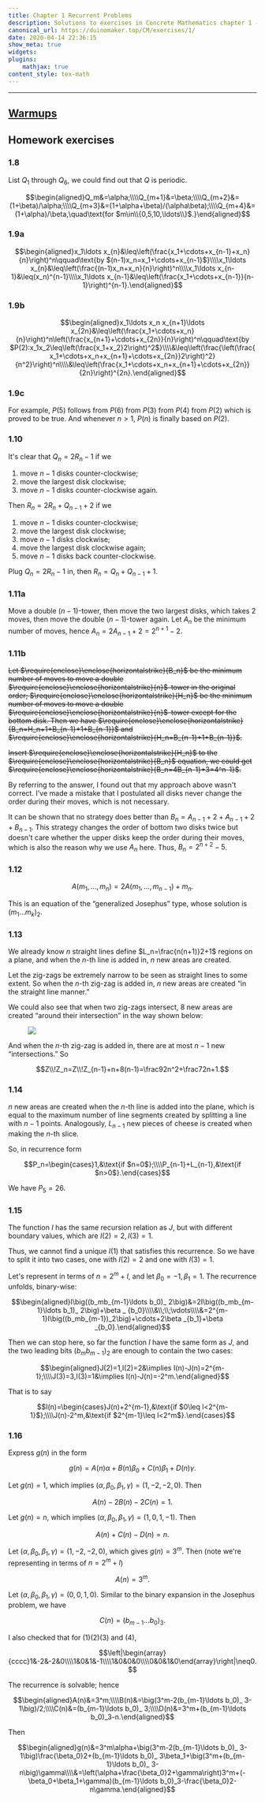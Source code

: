 ```yaml
---
title: Chapter 1 Recurrent Problems
description: Solutions to exercises in Concrete Mathematics chapter 1 - Recurrent Problems
canonical_url: https://duinomaker.top/CM/exercises/1/
date: 2020-04-14 22:36:15
show_meta: true
widgets:
plugins:
    mathjax: true
content_style: tex-math
---
```


---

## <a href="/images/CM/warmups_1.jpg" class="has-link-grey" style="text-decoration: underline;">Warmups</a>

## Homework exercises

### 1.8

List $Q_1$ through $Q_6$, we could find out that $Q$ is periodic.

$$\begin{aligned}Q_m&=\alpha;\\\\Q_{m+1}&=\beta;\\\\Q_{m+2}&=(1+\beta)/\alpha;\\\\Q_{m+3}&=(1+\alpha+\beta)/(\alpha\beta);\\\\Q_{m+4}&=(1+\alpha)/\beta,\quad\text{for $m\in\\{0,5,10,\ldots\\}$.}\end{aligned}$$

### 1.9a

$$\begin{aligned}x_1\ldots x_{n}&\leq\left(\frac{x_1+\cdots+x_{n-1}+x_n}{n}\right)^n\qquad\text{by $(n-1)x_n=x_1+\cdots+x_{n-1}$}\\\\x_1\ldots x_{n}&\leq\left(\frac{(n-1)x_n+x_n}{n}\right)^n\\\\x_1\ldots x_{n-1}&\leq(x_n)^{n-1}\\\\x_1\ldots x_{n-1}&\leq\left(\frac{x_1+\cdots+x_{n-1}}{n-1}\right)^{n-1}.\end{aligned}$$

### 1.9b

$$\begin{aligned}x_1\ldots x_n x_{n+1}\ldots x_{2n}&\leq\left(\frac{x_1+\cdots+x_n}{n}\right)^n\left(\frac{x_{n+1}+\cdots+x_{2n}}{n}\right)^n\qquad\text{by $P(2):x_1x_2\leq\left(\frac{x_1+x_2}2\right)^2$}\\\\&\leq\left(\frac{\left(\frac{x_1+\cdots+x_n+x_{n+1}+\cdots+x_{2n}}2\right)^2}{n^2}\right)^n\\\\&\leq\left(\frac{x_1+\cdots+x_n+x_{n+1}+\cdots+x_{2n}}{2n}\right)^{2n}.\end{aligned}$$

### 1.9c

For example, $P(5)$ follows from $P(6)$ from $P(3)$ from $P(4)$ from $P(2)$ which is proved to be true. And whenever $n>1$, $P(n)$ is finally based on $P(2)$.

### 1.10

It's clear that $Q_n=2R_n-1$ if we

1. move $n-1$ disks counter-clockwise;
2. move the largest disk clockwise;
3. move $n-1$ disks counter-clockwise again.

Then $R_n=2R_n+Q_{n-1}+2$ if we

1. move $n-1$ disks counter-clockwise;
2. move the largest disk clockwise;
3. move $n-1$ disks clockwise;
4. move the largest disk clockwise again;
5. move $n-1$ disks back counter-clockwise.

Plug $Q_n=2R_n-1$ in, then $R_n=Q_n+Q_{n-1}+1$.

### 1.11a

Move a double $(n-1)$-tower, then move the two largest disks, which takes $2$ moves, then move the double $(n-1)$-tower again. Let $A_n$ be the minimum number of moves, hence $A_n=2A_{n-1}+2=2^{n+1}-2$.

### 1.11b

~~Let $\require{enclose}\enclose{horizontalstrike}{B_n}$ be the minimum number of moves to move a double $\require{enclose}\enclose{horizontalstrike}{n}$-tower in the original order; $\require{enclose}\enclose{horizontalstrike}{H_n}$ be the minimum number of moves to move a double $\require{enclose}\enclose{horizontalstrike}{n}$-tower except for the bottom disk. Then we have $\require{enclose}\enclose{horizontalstrike}{B_n=H_n+1+B_{n-1}+1+B_{n-1}}$ and $\require{enclose}\enclose{horizontalstrike}{H_n=B_{n-1}+1+B_{n-1}}$.~~

~~Insert $\require{enclose}\enclose{horizontalstrike}{H_n}$ to the $\require{enclose}\enclose{horizontalstrike}{B_n}$ equation, we could get $\require{enclose}\enclose{horizontalstrike}{B_n=4B_{n-1}+3=4^n-1}$.~~

By referring to the answer, I found out that my approach above wasn't correct. I've made a mistake that I postulated all disks never change the order during their moves, which is not necessary.

It can be shown that no strategy does better than $B_n=A_{n-1}+2+A_{n-1}+2+B_{n-1}$. This strategy changes the order of bottom two disks twice but doesn't care whether the upper disks keep the order during their moves, which is also the reason why we use $A_n$ here. Thus, $B_n=2^{n+2}-5$.

### 1.12

$$A(m_1,\ldots,m_n)=2A(m_1,\ldots,m_{n-1})+m_n.$$

This is an equation of the “generalized Josephus” type, whose solution is $(m_1\ldots m_k)_2$.

### 1.13

We already know $n$ straight lines define $L_n=\frac{n(n+1)}2+1$ regions on a plane, and when the $n$-th line is added in, $n$ new areas are created.

Let the zig-zags be extremely narrow to be seen as straight lines to some extent. So when the $n$-th zig-zag is added in, $n$ new areas are created “in the straight line manner.”

We could also see that when two zig-zags intersect, $8$ new areas are created “around their intersection” in the way shown below:

<figure class="image">
<img src="/images/CM/exercises-1_1.jpg" class="image illustration" />
</figure>

And when the $n$-th zig-zag is added in, there are at most $n-1$ new “intersections.” So

$$Z\\!Z_n=Z\\!Z_{n-1}+n+8(n-1)=\frac92n^2+\frac72n+1.$$

### 1.14

$n$ new areas are created when the $n$-th line is added into the plane, which is equal to the maximum number of line segments created by splitting a line with $n-1$ points. Analogously, $L_{n-1}$ new pieces of cheese is created when making the $n$-th slice.

So, in recurrence form

$$P_n=\begin{cases}1,&\text{if $n=0$};\\\\P_{n-1}+L_{n-1},&\text{if $n>0$}.\end{cases}$$

We have $P_5=26$.

### 1.15

The function $I$ has the same recursion relation as $J$, but with different boundary values, which are $I(2)=2,I(3)=1$.

Thus, we cannot find a unique $I(1)$ that satisfies this recurrence. So we have to split it into two cases, one with $I(2)=2$ and one with $I(3)=1$.

Let's represent in terms of $n=2^m+l$, and let $\beta_0=-1,\beta_1=1$. The recurrence unfolds, binary-wise:

$$\begin{aligned}I\big((b_mb_{m-1}\ldots b_0)_ 2\big)&=2I\big((b_mb_{m-1}\ldots b_1)_ 2\big)+\beta _ {b_0}\\\\&\\;\\;\vdots\\\\&=2^{m-1}I\big((b_mb_{m-1})_2\big)+\cdots+2\beta _{b_1}+\beta _{b_0}.\end{aligned}$$

Then we can stop here, so far the function $I$ have the same form as $J$, and the two leading bits $(b_mb_{m-1})_2$ are enough to contain the two cases:

$$\begin{aligned}J(2)=1,I(2)=2&\implies I(n)-J(n)=2^{m-1};\\\\J(3)=3,I(3)=1&\implies I(n)-J(n)=-2^m.\end{aligned}$$

That is to say

$$I(n)=\begin{cases}J(n)+2^{m-1},&\text{if $0\leq l<2^{m-1}$};\\\\J(n)-2^m,&\text{if $2^{m-1}\leq l<2^m$}.\end{cases}$$

### 1.16

Express $g(n)$ in the form

$$g(n)=A(n)\alpha+B(n)\beta_0+C(n)\beta_1+D(n)\gamma.$$

Let $g(n)=1$, which implies $(\alpha,\beta_0,\beta_1,\gamma)=(1,-2,-2,0)$. Then

$$A(n)-2B(n)-2C(n)=1.\tag{1}$$

Let $g(n)=n$, which implies $(\alpha,\beta_0,\beta_1,\gamma)=(1,0,1,-1)$. Then

$$A(n)+C(n)-D(n)=n.\tag{2}$$

Let $(\alpha,\beta_0,\beta_1,\gamma)=(1,-2,-2,0)$, which gives $g(n)=3^m$. Then (note we're representing in terms of $n=2^m+l$)

$$A(n)=3^m.\tag{3}$$

Let $(\alpha,\beta_0,\beta_1,\gamma)=(0,0,1,0)$. Similar to the binary expansion in the Josephus problem, we have

$$C(n)=(b_{m-1}\ldots b_0)_3.\tag{4}$$

I also checked that for $(1)(2)(3)$ and $(4)$,

$$\left|\begin{array}{cccc}1&-2&-2&0\\\\1&0&1&-1\\\\1&0&0&0\\\\0&0&1&0\end{array}\right|\neq0.$$

The recurrence is solvable; hence

$$\begin{aligned}A(n)&=3^m;\\\\B(n)&=\big(3^m-2(b_{m-1}\ldots b_0)_ 3-1\big)/2;\\\\C(n)&=(b_{m-1}\ldots b_0)_ 3;\\\\D(n)&=3^m+(b_{m-1}\ldots b_0)_3-n.\end{aligned}$$

Then

$$\begin{aligned}g(n)&=3^m\alpha+\big(3^m-2(b_{m-1}\ldots b_0)_ 3-1\big)\frac{\beta_0}2+(b_{m-1}\ldots b_0)_ 3\beta_1+\big(3^m+(b_{m-1}\ldots b_0)_ 3-n\big)\gamma\\\\&=\left(\alpha+\frac{\beta_0}2+\gamma\right)3^m+(-\beta_0+\beta_1+\gamma)(b_{m-1}\ldots b_0)_3-\frac{\beta_0}2-n\gamma.\end{aligned}$$